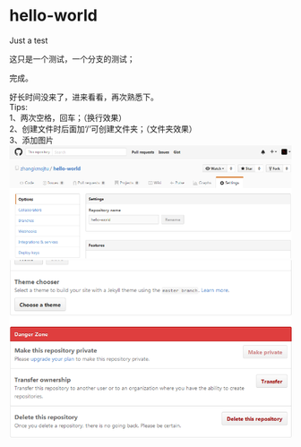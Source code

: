 # hello-world
Just a test  

这只是一个测试，一个分支的测试；  

完成。  

  
  
  
  
  
  
好长时间没来了，进来看看，再次熟悉下。  
Tips:  
1、两次空格，回车；（换行效果）  
2、创建文件时后面加‘/’可创建文件夹；（文件夹效果）  
3、添加图片  
![image](https://github.com/zhangkmsjtu/hello-world/blob/master/pictures/github-setting.png)  
![image](https://github.com/zhangkmsjtu/hello-world/blob/master/pictures/github-delete.png)
